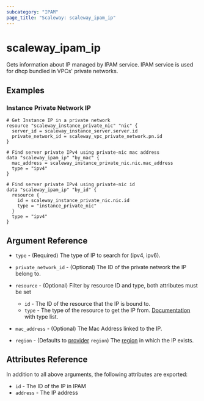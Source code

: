 ```yaml
---
subcategory: "IPAM"
page_title: "Scaleway: scaleway_ipam_ip"
---
```


# scaleway_ipam_ip

Gets information about IP managed by IPAM service. IPAM service is used for dhcp bundled in VPCs' private networks.

## Examples

### Instance Private Network IP

```hcl
# Get Instance IP in a private network
resource "scaleway_instance_private_nic" "nic" {
  server_id = scaleway_instance_server.server.id
  private_network_id = scaleway_vpc_private_network.pn.id
}

# Find server private IPv4 using private-nic mac address
data "scaleway_ipam_ip" "by_mac" {
  mac_address = scaleway_instance_private_nic.nic.mac_address
  type = "ipv4"
}

# Find server private IPv4 using private-nic id
data "scaleway_ipam_ip" "by_id" {
  resource {
    id = scaleway_instance_private_nic.nic.id
    type = "instance_private_nic"
  }
  type = "ipv4"
}

```

## Argument Reference

- `type` - (Required) The type of IP to search for (ipv4, ipv6).

- `private_network_id` - (Optional) The ID of the private network the IP belong to.

- `resource` - (Optional) Filter by resource ID and type, both attributes must be set
    - `id` - The ID of the resource that the IP is bound to.
    - `type` - The type of the resource to get the IP from. [Documentation](https://pkg.go.dev/github.com/scaleway/scaleway-sdk-go@master/api/ipam/v1alpha1#pkg-constants) with type list.

- `mac_address` - (Optional) The Mac Address linked to the IP.

- `region` - (Defaults to [provider](../index.md#zone) `region`) The [region](../guides/regions_and_zones.md#regions) in which the IP exists.

## Attributes Reference

In addition to all above arguments, the following attributes are exported:

- `id` - The ID of the IP in IPAM
- `address` - The IP address
